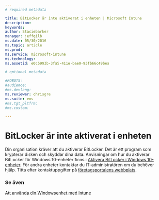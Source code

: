 ```yaml
---
# required metadata

title: BitLocker är inte aktiverat i enheten | Microsoft Intune
description:
keywords:
author: Staciebarker
manager: jeffgilb
ms.date: 05/30/2016
ms.topic: article
ms.prod:
ms.service: microsoft-intune
ms.technology:
ms.assetid: e0c5993b-3fa5-411e-bae0-93fb66c49bea

# optional metadata

#ROBOTS:
#audience:
#ms.devlang:
ms.reviewer: chrisgre
ms.suite: ems
#ms.tgt_pltfrm:
#ms.custom:

---
```



# BitLocker är inte aktiverat i enheten

Din organisation kräver att du aktiverar BitLocker. Det är ett program som krypterar disken och skyddar dina data. Anvisningar om hur du aktiverar BitLocker för Windows 10-enheter finns i [Aktivera BitLocker i Windows 10-enheter](https://gallery.technet.microsoft.com/How-to-turn-on-BitLocker-34294d3d). För andra enheter kontaktar du IT-administratören om du behöver hjälp. Titta efter kontaktuppgifter på [företagsportalens webbplats](http://portal.manage.microsoft.com).

### Se även
[Att använda din Windowsenhet med Intune](using-your-windows-device-with-intune.md)

<!--HONumber=Jun16_HO2-->


